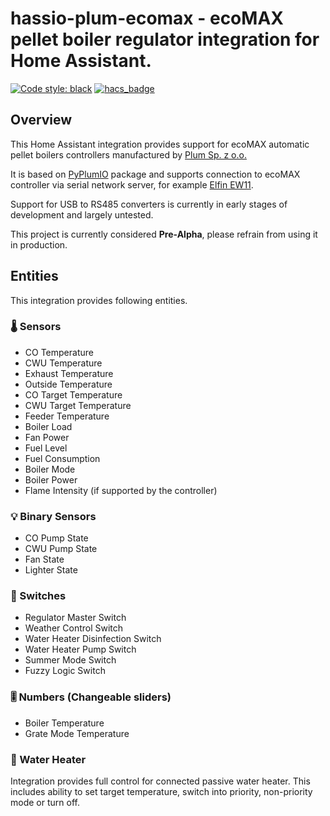 # hassio-plum-ecomax - ecoMAX pellet boiler regulator integration for Home Assistant.
[![Code style: black](https://img.shields.io/badge/code%20style-black-000000.svg)](https://github.com/psf/black)
[![hacs_badge](https://img.shields.io/badge/HACS-Custom-41BDF5.svg)](https://github.com/hacs/integration)

## Overview
This Home Assistant integration provides support for ecoMAX automatic pellet boilers controllers manufactured by [Plum Sp. z o.o.](https://www.plum.pl/)

It is based on [PyPlumIO](https://github.com/denpamusic/PyPlumIO) package and supports connection to ecoMAX controller via serial network server, for example [Elfin EW11](https://aliexpress.ru/item/4001104348624.html).

Support for USB to RS485 converters is currently in early stages of development and largely untested.

This project is currently considered __Pre-Alpha__, please refrain from using it in production.

## Entities
This integration provides following entities.
### 🌡 Sensors
- CO Temperature
- CWU Temperature
- Exhaust Temperature
- Outside Temperature
- CO Target Temperature
- CWU Target Temperature
- Feeder Temperature
- Boiler Load
- Fan Power
- Fuel Level
- Fuel Consumption
- Boiler Mode
- Boiler Power
- Flame Intensity (if supported by the controller)

### 💡 Binary Sensors
- CO Pump State
- CWU Pump State
- Fan State
- Lighter State

### 🔲 Switches
- Regulator Master Switch
- Weather Control Switch
- Water Heater Disinfection Switch
- Water Heater Pump Switch
- Summer Mode Switch
- Fuzzy Logic Switch

### 🎚 Numbers (Changeable sliders)
- Boiler Temperature
- Grate Mode Temperature

### 🚿 Water Heater
Integration provides full control for connected passive water heater. This includes ability to set target temperature, switch into priority, non-priority mode or turn off.
